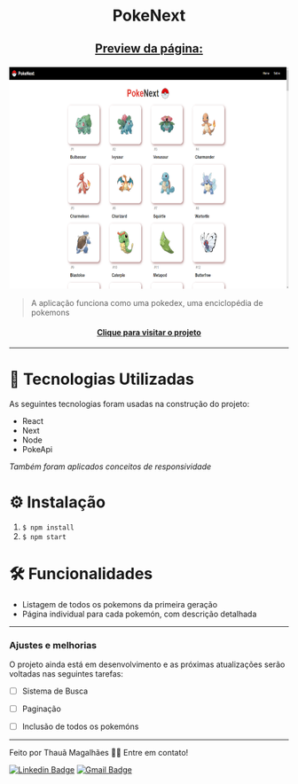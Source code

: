 <h1 align="center">
  <br>PokeNext
</h1>

## <p align="center"> <u>Preview da página:</u> </p>

<p align="center">
  <img src="assets/preview.png" height="400px" alt="preview da página">
</p>

> A aplicação funciona como uma pokedex, uma enciclopédia de pokemons

<h4 align="center"><a href="https://pokedex-next-tahaluh.vercel.app" target="_blank">Clique para visitar o projeto</a></h4>

---
# 💼 Tecnologias Utilizadas

As seguintes tecnologias foram usadas na construção do projeto:

- React
- Next
- Node
- PokeApi

*Também foram aplicados conceitos de responsividade*

# ⚙️ Instalação

  1. `$ npm install`
  2. `$ npm start`
  

# 🛠️ Funcionalidades

- Listagem de todos os pokemons da primeira geração
- Página individual para cada pokemón, com descrição detalhada

---

### Ajustes e melhorias

O projeto ainda está em desenvolvimento e as próximas atualizações serão voltadas nas seguintes tarefas:

- [ ] Sistema de Busca
- [ ] Paginação
- [ ] Inclusão de todos os pokemóns


---

Feito por Thauã Magalhães 👋🏽 Entre em contato!

[![Linkedin Badge](https://img.shields.io/badge/-Thauã%20Lucas-blue?style=flat-square&logo=Linkedin&logoColor=white&link=linkedin.com/in/thaua-lucas//)](https://www.linkedin.com/in/thaua-lucas/?locale=pt_BR) 
[![Gmail Badge](https://img.shields.io/badge/-thauanlucascpl@gmail.com-c14438?style=flat-square&logo=Gmail&logoColor=white&link=mailto:thauanlucascpl@gmail.com)](mailto:thauanlucascpl@gmail.com)
